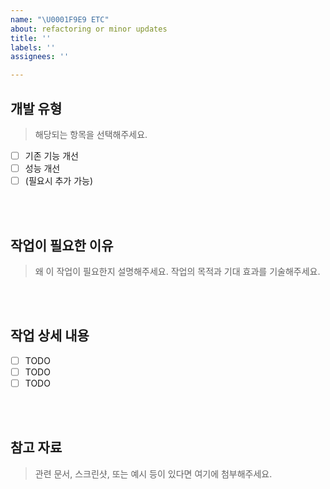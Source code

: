 ```yaml
---
name: "\U0001F9E9 ETC"
about: refactoring or minor updates
title: ''
labels: ''
assignees: ''

---
```


## 개발 유형

> 해당되는 항목을 선택해주세요.
- [ ] 기존 기능 개선
- [ ] 성능 개선
- [ ] (필요시 추가 가능)

<br><br>
## 작업이 필요한 이유

> 왜 이 작업이 필요한지 설명해주세요. 작업의 목적과 기대 효과를 기술해주세요.

<br><br>
## 작업 상세 내용

- [ ] TODO
- [ ] TODO
- [ ] TODO

<br><br>
## 참고 자료

> 관련 문서, 스크린샷, 또는 예시 등이 있다면 여기에 첨부해주세요.
